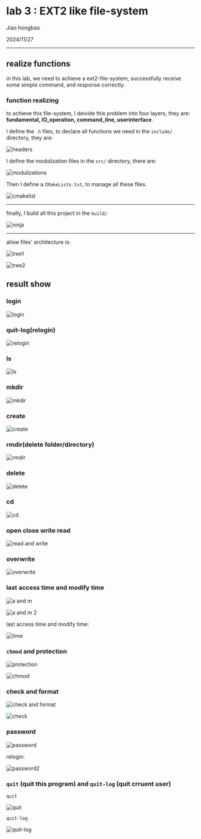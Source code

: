 # lab 3 : EXT2 like file-system

Jiao hongbao

2024/11/27


---------------------------------------------------------

## realize functions

in this lab, we need to achieve a ext2-file-system, successfully receive some simple command, and response correctly.

### function realizing

to achieve this file-system, I deivide this problem into four layers, they are: **fundamental, IO_operation, command_line, userinterface**.

I define the `.h` files, to declare all functions we need in the `include/` directory, they are:

![headers](README3/1.png "headers")

I define the modulization files in the `src/` directory, there are:

![modulizations](README3/2.png "modulizations")

Then I define a `CMakeLists.txt`, to manage all these files.

![cmakelist](README3/3.png "CMakeLists.txt")


----------------------------------------------

finally, I build all this project in the `build/`

![ninja](README3/4.png "ninja")

---------------------------------------------------------

allow files' architecture is:

![tree1](report/3/tree1.png "tree1")

![tree2](report/3/tree2.png "tree2")



## result show

### login

![login](report/3/1.png)

### quit-log(relogin)

![relogin](report/3/2.png "relogin")


### ls 

![ls](README3/6.png)

### mkdir 

![mkdir](report/3/4.png "mkdir")

### create 

![create](report/3/5.png "create")

### rmdir(delete folder/directory)

![rmdir](report/3/6.png "rmdir")

### delete

![delete](README3/8.png)

### cd

![cd](README3/9.png)

### open close write read

![read and write](report/3/7.png "read and write")

### overwrite

![overwrite](report/3/8.png "overwrite")

### last access time and modify time 

![a and m](report/3/9.png)

![a and m 2](report/3/10.png)

last access time and modify time:

![time](report/3/13.png)

### `chmod` and protection 

![protection](report/3/10.png "protection")

![chmod](report/3/11.png "chmod")



### check and format 

![check and format](report/3/12.png "format")

![check](report/3/14.png "check")



### password

![password](report/3/2.png "change password")

relogin:

![password2](report/3/3.png "relogin")



### `quit` (quit this program) and `quit-log` (quit crruent user)

`quit`

![quit](report/3/16.png "quit")

`quit-log`

![quit-log](report/3/15.png "quit-log")







